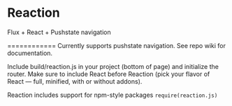 Reaction
========

Flux + React + Pushstate navigation


============
Currently supports pushstate navigation. See repo wiki for documentation. 

Include build/reaction.js in your project (bottom of page) and initialize the router. Make sure to include React before Reaction (pick your flavor of React — full, minified, with or without addons). 

Reaction includes support for npm-style packages
`require(reaction.js)`